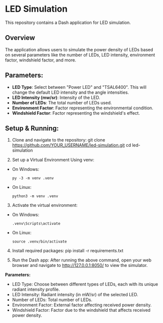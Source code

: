 # LED Simulation

This repository contains a Dash application for LED simulation.

## Overview

The application allows users to simulate the power density of LEDs based on several parameters like the number of LEDs, LED intensity, environment factor, windshield factor, and more.

## Parameters:

- **LED Type**: Select between "Power LED" and "TSAL6400". This will change the default LED intensity and the angle intensities.
- **LED Intensity (mw/sr)**: Intensity of the LED.
- **Number of LEDs**: The total number of LEDs used.
- **Environment Factor**: Factor representing the environmental condition.
- **Windshield Factor**: Factor representing the windshield's effect.

## Setup & Running:

1. Clone and navigate to the repository:
git clone https://github.com/YOUR_USERNAME/led-simulation.git
cd led-simulation

2. Set up a Virtual Environment
Using venv:
- On Windows:
  ```
  py -3 -m venv .venv
  ```

- On Linux:
  ```
  python3 -m venv .venv
  ```

3. Activate the virtual environment:

- On Windows:
  ```
  .venv\Scripts\activate
  ```

- On Linux:
  ```
  source .venv/bin/activate
  ```

4. Install required packages:
pip install -r requirements.txt

5. Run the Dash app:
After running the above command, open your web browser and navigate to http://127.0.0.1:8050/ to view the simulator.

**Parameters:**

- LED Type: Choose between different types of LEDs, each with its unique radiant intensity profile.
- LED Intensity: Radiant intensity (in mW/sr) of the selected LED.
- Number of LEDs: Total number of LEDs.
- Environment Factor: External factor affecting received power density.
- Windshield Factor: Factor due to the windshield that affects received power density.
